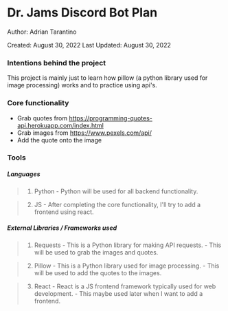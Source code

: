 # Dr. Jams Discord Bot Plan

Author: Adrian Tarantino

Created: August 30, 2022
Last Updated: August 30, 2022

### Intentions behind the project

This project is mainly just to learn how pillow (a python library used for image processing) works and to practice using api's.

### Core functionality

- Grab quotes from https://programming-quotes-api.herokuapp.com/index.html
- Grab images from https://www.pexels.com/api/
- Add the quote onto the image

### Tools
##### Languages
> 1. Python 
    - Python will be used for all backend functionality.

> 2. JS
    - After completing the core functionality, I'll try to add a frontend using react.

##### External Libraries / Frameworks used
> 1. Requests
    - This is a Python library for making API requests.
    - This will be used to grab the images and quotes.

> 2. Pillow
    - This is a Python library used for image processing.
    - This will be used to add the quotes to the images.

> 3. React
    - React is a JS frontend framework typically used for web development.
    - This maybe used later when I want to add a frontend.
